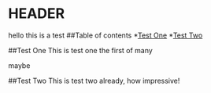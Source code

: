 # HEADER
hello this is a test
##Table of contents
*[Test One](#test-one)
*[Test Two](#test-two)

##Test One
This is test one the first of many

maybe

##Test Two
This is test two already, how impressive!
